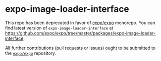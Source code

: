 # expo-image-loader-interface

This repo has been deprecated in favor of [expo/expo](https://github.com/expo/expo) monorepo. You can find latest version of `expo-image-loader-interface` at https://github.com/expo/expo/tree/master/packages/expo-image-loader-interface.

All further contributions (pull requests or issues) ought to be submitted to the [`expo/expo`](https://github.com/expo/expo) repository.
